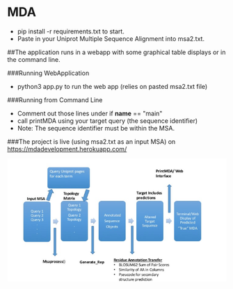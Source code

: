 # MDA

- pip install -r requirements.txt to start.  
- Paste in your Uniprot Multiple Sequence Alignment into msa2.txt. 



##The application runs in a webapp with some graphical table displays or in the command line.


###Running WebApplication
  - python3 app.py to run the web app (relies on pasted msa2.txt file) 


###Running from Command Line 
  - Comment out those lines under if __name__ == "main" 
  - call printMDA using your target query (the sequence identifier) 
  - Note: The sequence identifier must be within the MSA. 







###The project is live (using msa2.txt as an input MSA) on https://mdadevelopment.herokuapp.com/


![Alt text](Presentation/App_image.jpg?raw=true "Application Description")
